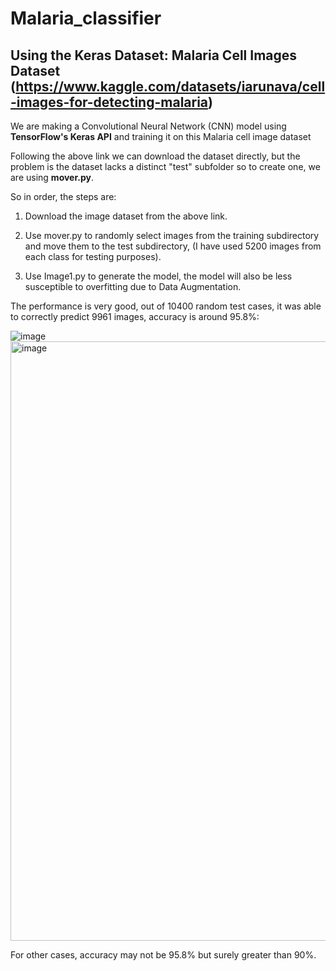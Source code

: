 # Malaria_classifier

## Using the Keras Dataset: Malaria Cell Images Dataset (https://www.kaggle.com/datasets/iarunava/cell-images-for-detecting-malaria)

We are making a Convolutional Neural Network (CNN) model using **TensorFlow's Keras API** and training it on this Malaria cell image dataset

Following the above link we can download the dataset directly, but the problem is the dataset lacks a distinct "test" subfolder so to create one, we are using **mover.py**.

So in order, the steps are:

1. Download the image dataset from the above link.
  
2. Use mover.py to randomly select images from the training subdirectory and move them to the test subdirectory, (I have used 5200 images from each class for testing purposes).

3. Use Image1.py to generate the model, the model will also be less susceptible to overfitting due to Data Augmentation.

The performance is very good, out of 10400 random test cases, it was able to correctly predict 9961 images, accuracy is around 95.8%:

![image](https://github.com/Mahos-H/Malaria_classifier/assets/115897153/5e8bab27-bdc9-4530-9e8f-236b7ab02f87)
<img width="959" alt="image" src="https://github.com/Mahos-H/Malaria_classifier/assets/115897153/42aa4172-aa23-482e-96c8-5d9818f3bcce">

For other cases, accuracy may not be 95.8% but surely greater than 90%.
